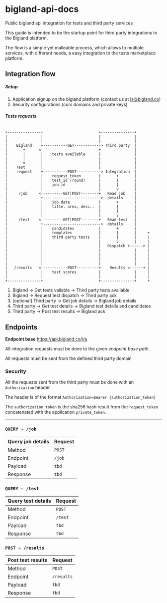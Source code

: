 # bigland-api-docs

Public bigland api integration for tests and third party services

This guide is intended to be the startup point for third party integrations to the Bigland platform.

The flow is a simple yet malleable process, which allows to multiple services, with different needs, a easy integration to the tests marketplace platform.

## Integration flow

##### Setup

1. Application signup on the bigland platform (contact us at is@bigland.co)
2. Security configurations (cors domains and private keys)

##### Tests requests

```

+---------------+                         +---------------+
|               |                         |               |
|               |                         |               |
|    Bigland    +-----------GET------------> Third party  |
|       +      <--------------------------+               |
|       |       |    tests available      |               |
|       |       |                         |               |
|       v       |                         |               |
|    Test       |                         |               |
|    request    +-----------POST-----------> Integration  |
|               |    request_token        |       +       |
|               |    test_id (round)      |       |       |
|               |    job_id               |       |       |
|               |                         |       v       |
|     /job     <----------GET|POST--------+   Read job    |
|               +-------------------------->  details     |
|               |    job data             |       +       |
|               |    title, area, desc..  |       |       |
|               |                         |       |       |
|               |                         |       v       |
|     /test    <----------GET|POST--------+   Read test   |
|               +-------------------------->  details     |
|               |    candidates           |       +       |
|               |    templates            |       |       |     +
|               |    third party tests    |       |       |     |
|               |                         |       v       |     |
|               |                         |   Dispatch +------> |
|               |                         |               |     |
|               |                         |               |     |
|               |                         |               |     |
|               |                         |               |     |
|   /results   <------------POST----------+    Results <------+ |
|               |    test scores          |               |     |
|               |                         |               |     |
+---------------+                         +---------------+     +

```

1. Bigland -> Get tests vailable -> Third party tests available
2. Bigland -> Request test dispatch -> Third party ack
3. [optional] Third party -> Get job details -> Bigland job details
4. Third party -> Get test details -> Bigland test details and candidates
5. Third party -> Post test results -> Bigland ack

## Endpoints

**Endpoint base** https://api.bigland.co/i/a

All integration requests must be done to the given *endpoint base path*.

All requests must be sent from the defined third party domain

### Security

All the requests sent from the third party must be done with an `Authorization` header

The header is of the format `Authorization=Bearer {authorization_token}`

The `authorization_token` is the sha256 hash result from the `request_token` concatenated with the application `private_token`.

-----

### `QUERY ~ /job`

| Query job details | Request |
| --- | --- |
| Method | `POST` |
| Endpoint | `/job` |
| Payload | `tbd` |
| Response | `tbd` |

### `QUERY ~ /test`

| Query test details | Request |
| --- | --- |
| Method | `POST` |
| Endpoint | `/test` |
| Payload | `tbd` |
| Response | `tbd` |

### `POST ~ /results`

| Post test results | Request |
| --- | --- |
| Method | `POST` |
| Endpoint | `/results` |
| Payload | `tbd` |
| Response | `tbd` |
